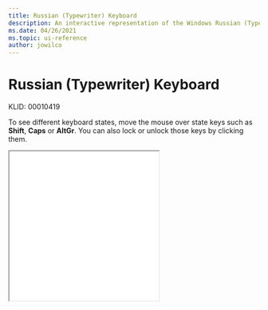 ```yaml
---
title: Russian (Typewriter) Keyboard
description: An interactive representation of the Windows Russian (Typewriter) keyboard. To see different keyboard states, click or move the mouse over the state keys.
ms.date: 04/26/2021
ms.topic: ui-reference
author: jowilco
---
```


# Russian (Typewriter) Keyboard

KLID: 00010419

To see different keyboard states, move the mouse over state keys such as **Shift**, **Caps** or **AltGr**. You can also lock or unlock those keys by clicking them.

<iframe src="kbdru1.html" height="300"></iframe>
